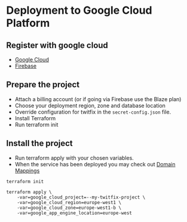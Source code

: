 # Deployment to Google Cloud Platform

## Register with google cloud
* [Google Cloud](https://cloud.google.com/)
* [Firebase](https://firebase.google.com/)

## Prepare the project
* Attach a billing account (or if going via Firebase use the Blaze plan)
* Choose your deployment region, zone and database location
* Override configuration for twitfix in the `secret-config.json` file.
* Install Terraform
* Run terraform init

## Install the project
* Run terraform apply with your chosen variables.
* When the service has been deployed you may check out [Domain Mappings](https://console.cloud.google.com/run/domains)

```
terraform init

terraform apply \
    -var=google_cloud_project=--my-twitfix-project \
    -var=google_cloud_region=europe-west1 \
    -var=google_cloud_zone=europe-west1-b \
    -var=google_app_engine_location=europe-west

```
